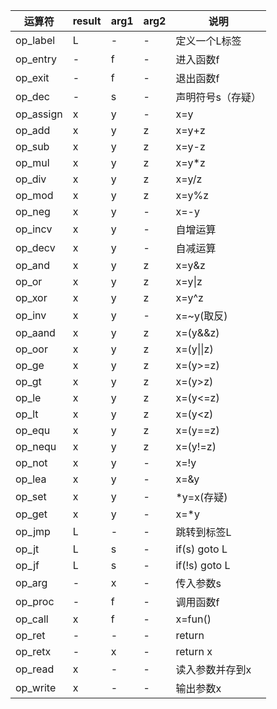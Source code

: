 | 运算符    | result | arg1 | arg2 | 说明              |
| --------- | ------ | ---- | ---- | ----------------- |
| op_label  | L      | -    | -    | 定义一个L标签     |
| op_entry  | -      | f    | -    | 进入函数f         |
| op_exit   | -      | f    | -    | 退出函数f         |
| op_dec    | -      | s    | -    | 声明符号s（存疑） |
| op_assign | x      | y    | -    | x=y               |
| op_add    | x      | y    | z    | x=y+z             |
| op_sub    | x      | y    | z    | x=y-z             |
| op_mul    | x      | y    | z    | x=y*z             |
| op_div    | x      | y    | z    | x=y/z             |
| op_mod    | x      | y    | z    | x=y%z             |
| op_neg    | x      | y    | -    | x=-y              |
| op_incv   | x      | y    | -    | 自增运算          |
| op_decv   | x      | y    | -    | 自减运算          |
| op_and    | x      | y    | z    | x=y&z             |
| op_or     | x      | y    | z    | x=y\|z            |
| op_xor    | x      | y    | z    | x=y^z             |
| op_inv    | x      | y    | -    | x=~y(取反)        |
| op_aand   | x      | y    | z    | x=(y&&z)          |
| op_oor    | x      | y    | z    | x=(y\|\|z)        |
| op_ge     | x      | y    | z    | x=(y>=z)          |
| op_gt     | x      | y    | z    | x=(y>z)           |
| op_le     | x      | y    | z    | x=(y<=z)          |
| op_lt     | x      | y    | z    | x=(y<z)           |
| op_equ    | x      | y    | z    | x=(y==z)          |
| op_nequ   | x      | y    | z    | x=(y!=z)          |
| op_not    | x      | y    | -    | x=!y              |
| op_lea    | x      | y    | -    | x=&y              |
| op_set    | x      | y    | -    | *y=x(存疑)        |
| op_get    | x      | y    | -    | x=*y              |
| op_jmp    | L      | -    | -    | 跳转到标签L       |
| op_jt     | L      | s    | -    | if(s) goto L      |
| op_jf     | L      | s    | -    | if(!s) goto L     |
| op_arg    | -      | x    | -    | 传入参数s         |
| op_proc   | -      | f    | -    | 调用函数f         |
| op_call   | x      | f    | -    | x=fun()           |
| op_ret    | -      | -    | -    | return            |
| op_retx   | -      | x    | -    | return x          |
| op_read   | x      | -    | -    | 读入参数并存到x   |
| op_write  | x      | -    | -    | 输出参数x         |